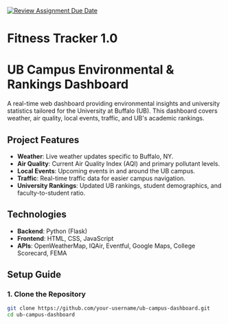 [![Review Assignment Due Date](https://classroom.github.com/assets/deadline-readme-button-22041afd0340ce965d47ae6ef1cefeee28c7c493a6346c4f15d667ab976d596c.svg)](https://classroom.github.com/a/_U2QbDVP)

# Fitness Tracker 1.0
# UB Campus Environmental & Rankings Dashboard

A real-time web dashboard providing environmental insights and university statistics tailored for the University at Buffalo (UB). This dashboard covers weather, air quality, local events, traffic, and UB's academic rankings.

## Project Features
- **Weather**: Live weather updates specific to Buffalo, NY.
- **Air Quality**: Current Air Quality Index (AQI) and primary pollutant levels.
- **Local Events**: Upcoming events in and around the UB campus.
- **Traffic**: Real-time traffic data for easier campus navigation.
- **University Rankings**: Updated UB rankings, student demographics, and faculty-to-student ratio.

## Technologies
- **Backend**: Python (Flask)
- **Frontend**: HTML, CSS, JavaScript
- **APIs**: OpenWeatherMap, IQAir, Eventful, Google Maps, College Scorecard, FEMA

## Setup Guide

### 1. Clone the Repository
   ```bash
   git clone https://github.com/your-username/ub-campus-dashboard.git
   cd ub-campus-dashboard
